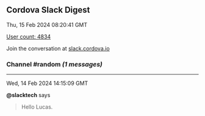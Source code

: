 ## Cordova Slack Digest
Thu, 15 Feb 2024 08:20:41 GMT

[User count: 4834](https://cordova.slack.com/)


Join the conversation at [slack.cordova.io](http://slack.cordova.io/)

### __Channel #random__ _(1 messages)_
---

Wed, 14 Feb 2024 14:15:09 GMT

__@slacktech__ says 
> Hello Lucas.
> 
